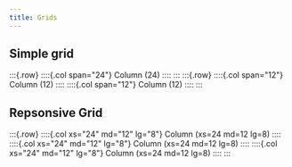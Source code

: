 ```yaml
---
title: Grids
---
```


## Simple grid

:::{.row}
::::{.col span="24"}
Column (24)
::::
:::
:::{.row}
::::{.col span="12"}
Column (12)
::::
::::{.col span="12"}
Column (12)
::::
:::

## Repsonsive Grid

:::{.row}
::::{.col xs="24" md="12" lg="8"}
Column (xs=24 md=12 lg=8)
::::
::::{.col xs="24" md="12" lg="8"}
Column (xs=24 md=12 lg=8)
::::
::::{.col xs="24" md="12" lg="8"}
Column (xs=24 md=12 lg=8)
::::
:::
